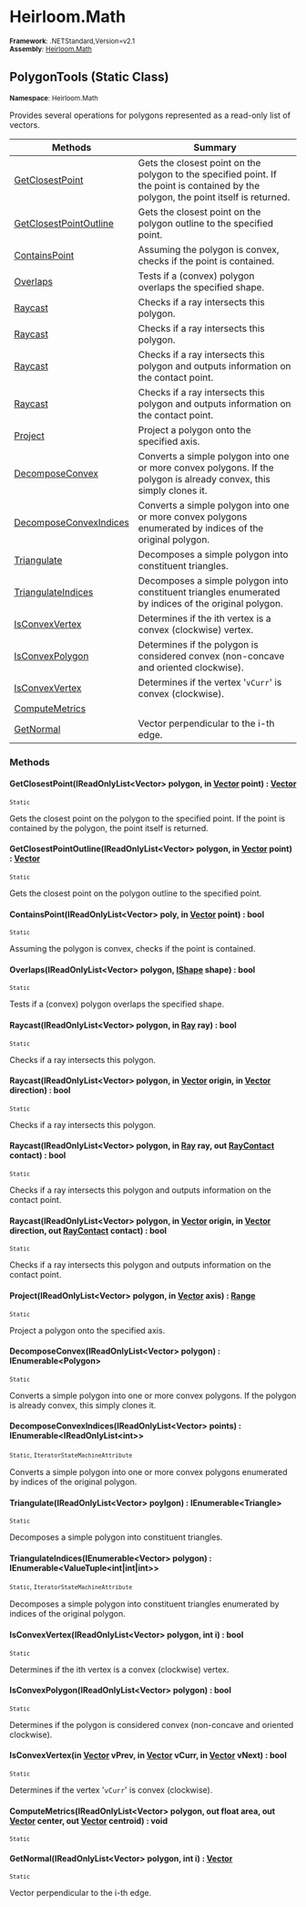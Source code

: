 # Heirloom.Math

<small>**Framework**: .NETStandard,Version=v2.1</small>  
<small>**Assembly**: [Heirloom.Math](../Heirloom.Math/Heirloom.Math.md)</small>  

## PolygonTools (Static Class)
<small>**Namespace**: Heirloom.Math</sub></small>  

Provides several operations for polygons represented as a read-only list of vectors.

| Methods                                | Summary                                                                                                                               |
|----------------------------------------|---------------------------------------------------------------------------------------------------------------------------------------|
| [GetClosestPoint](#GETB151C47D)        | Gets the closest point on the polygon to the specified point. If the point is contained by the polygon, the point itself is returned. |
| [GetClosestPointOutline](#GETB6050D89) | Gets the closest point on the polygon outline to the specified point.                                                                 |
| [ContainsPoint](#CON45F666FA)          | Assuming the polygon is convex, checks if the point is contained.                                                                     |
| [Overlaps](#OVE3D4308CF)               | Tests if a (convex) polygon overlaps the specified shape.                                                                             |
| [Raycast](#RAY30673858)                | Checks if a ray intersects this polygon.                                                                                              |
| [Raycast](#RAY848FA55D)                | Checks if a ray intersects this polygon.                                                                                              |
| [Raycast](#RAY406214DB)                | Checks if a ray intersects this polygon and outputs information on the contact point.                                                 |
| [Raycast](#RAY52A47FBA)                | Checks if a ray intersects this polygon and outputs information on the contact point.                                                 |
| [Project](#PRO11EC2108)                | Project a polygon onto the specified axis.                                                                                            |
| [DecomposeConvex](#DECEF17F732)        | Converts a simple polygon into one or more convex polygons. If the polygon is already convex, this simply clones it.                  |
| [DecomposeConvexIndices](#DEC97B32AE0) | Converts a simple polygon into one or more convex polygons enumerated by indices of the original polygon.                             |
| [Triangulate](#TRI22656356)            | Decomposes a simple polygon into constituent triangles.                                                                               |
| [TriangulateIndices](#TRI80731139)     | Decomposes a simple polygon into constituent triangles enumerated by indices of the original polygon.                                 |
| [IsConvexVertex](#ISC7B85044)          | Determines if the ith vertex is a convex (clockwise) vertex.                                                                          |
| [IsConvexPolygon](#ISC64A2C0E)         | Determines if the polygon is considered convex (non-concave and oriented clockwise).                                                  |
| [IsConvexVertex](#ISCB20F457E)         | Determines if the vertex '`vCurr`' is convex (clockwise).                                                                             |
| [ComputeMetrics](#COMDDEECE05)         |                                                                                                                                       |
| [GetNormal](#GET6318F2B1)              | Vector perpendicular to the i-th edge.                                                                                                |

### Methods

#### <a name="GETB151C47D"></a>GetClosestPoint(IReadOnlyList\<Vector> polygon, in [Vector](Heirloom.Math.Vector.md) point) : [Vector](Heirloom.Math.Vector.md)
<small>`Static`</small>

Gets the closest point on the polygon to the specified point. If the point is contained by the polygon, the point itself is returned.


#### <a name="GETB6050D89"></a>GetClosestPointOutline(IReadOnlyList\<Vector> polygon, in [Vector](Heirloom.Math.Vector.md) point) : [Vector](Heirloom.Math.Vector.md)
<small>`Static`</small>

Gets the closest point on the polygon outline to the specified point.


#### <a name="CON45F666FA"></a>ContainsPoint(IReadOnlyList\<Vector> poly, in [Vector](Heirloom.Math.Vector.md) point) : bool
<small>`Static`</small>

Assuming the polygon is convex, checks if the point is contained.


#### <a name="OVE3D4308CF"></a>Overlaps(IReadOnlyList\<Vector> polygon, [IShape](Heirloom.Math.IShape.md) shape) : bool
<small>`Static`</small>

Tests if a (convex) polygon overlaps the specified shape.


#### <a name="RAY30673858"></a>Raycast(IReadOnlyList\<Vector> polygon, in [Ray](Heirloom.Math.Ray.md) ray) : bool
<small>`Static`</small>

Checks if a ray intersects this polygon.


#### <a name="RAY848FA55D"></a>Raycast(IReadOnlyList\<Vector> polygon, in [Vector](Heirloom.Math.Vector.md) origin, in [Vector](Heirloom.Math.Vector.md) direction) : bool
<small>`Static`</small>

Checks if a ray intersects this polygon.


#### <a name="RAY406214DB"></a>Raycast(IReadOnlyList\<Vector> polygon, in [Ray](Heirloom.Math.Ray.md) ray, out [RayContact](Heirloom.Math.RayContact.md) contact) : bool
<small>`Static`</small>

Checks if a ray intersects this polygon and outputs information on the contact point.


#### <a name="RAY52A47FBA"></a>Raycast(IReadOnlyList\<Vector> polygon, in [Vector](Heirloom.Math.Vector.md) origin, in [Vector](Heirloom.Math.Vector.md) direction, out [RayContact](Heirloom.Math.RayContact.md) contact) : bool
<small>`Static`</small>

Checks if a ray intersects this polygon and outputs information on the contact point.


#### <a name="PRO11EC2108"></a>Project(IReadOnlyList\<Vector> polygon, in [Vector](Heirloom.Math.Vector.md) axis) : [Range](Heirloom.Math.Range.md)
<small>`Static`</small>

Project a polygon onto the specified axis.


#### <a name="DECEF17F732"></a>DecomposeConvex(IReadOnlyList\<Vector> polygon) : IEnumerable\<Polygon>
<small>`Static`</small>

Converts a simple polygon into one or more convex polygons. If the polygon is already convex, this simply clones it.


#### <a name="DEC97B32AE0"></a>DecomposeConvexIndices(IReadOnlyList\<Vector> points) : IEnumerable\<IReadOnlyList\<int>>
<small>`Static`, `IteratorStateMachineAttribute`</small>

Converts a simple polygon into one or more convex polygons enumerated by indices of the original polygon.


#### <a name="TRI22656356"></a>Triangulate(IReadOnlyList\<Vector> poylgon) : IEnumerable\<Triangle>
<small>`Static`</small>

Decomposes a simple polygon into constituent triangles.


#### <a name="TRI80731139"></a>TriangulateIndices(IEnumerable\<Vector> polygon) : IEnumerable\<ValueTuple\<int|int|int>>
<small>`Static`, `IteratorStateMachineAttribute`</small>

Decomposes a simple polygon into constituent triangles enumerated by indices of the original polygon.


#### <a name="ISC7B85044"></a>IsConvexVertex(IReadOnlyList\<Vector> polygon, int i) : bool
<small>`Static`</small>

Determines if the ith vertex is a convex (clockwise) vertex.


#### <a name="ISC64A2C0E"></a>IsConvexPolygon(IReadOnlyList\<Vector> polygon) : bool
<small>`Static`</small>

Determines if the polygon is considered convex (non-concave and oriented clockwise).


#### <a name="ISCB20F457E"></a>IsConvexVertex(in [Vector](Heirloom.Math.Vector.md) vPrev, in [Vector](Heirloom.Math.Vector.md) vCurr, in [Vector](Heirloom.Math.Vector.md) vNext) : bool
<small>`Static`</small>

Determines if the vertex '`vCurr`' is convex (clockwise).


#### <a name="COMDDEECE05"></a>ComputeMetrics(IReadOnlyList\<Vector> polygon, out float area, out [Vector](Heirloom.Math.Vector.md) center, out [Vector](Heirloom.Math.Vector.md) centroid) : void
<small>`Static`</small>


#### <a name="GET6318F2B1"></a>GetNormal(IReadOnlyList\<Vector> polygon, int i) : [Vector](Heirloom.Math.Vector.md)
<small>`Static`</small>

Vector perpendicular to the i-th edge.



